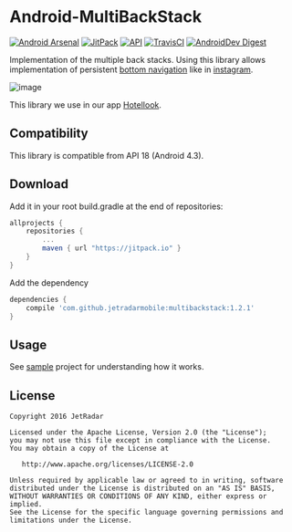 Android-MultiBackStack
======================

[![Android Arsenal](https://img.shields.io/badge/Android%20Arsenal-MultiBackStack-brightgreen.svg?style=flat)](http://android-arsenal.com/details/1/3636)
[![JitPack](https://jitpack.io/v/jetradarmobile/multibackstack.svg)](https://jitpack.io/#jetradarmobile/multibackstack)
[![API](https://img.shields.io/badge/API-18%2B-brightgreen.svg?style=flat)](https://android-arsenal.com/api?level=18)
[![TravisCI](https://travis-ci.org/JetradarMobile/android-multibackstack.svg?branch=master)](https://travis-ci.org/JetradarMobile/android-multibackstack)
[![AndroidDev Digest](https://img.shields.io/badge/AndroidDev%20Digest-%2396-blue.svg)](https://www.androiddevdigest.com/digest-96/)

Implementation of the multiple back stacks. Using this library allows implementation of persistent [bottom navigation][1] like in [instagram][2].

![image][3]

This library we use in our app [Hotellook][5].


Compatibility
-------------

This library is compatible from API 18 (Android 4.3).


Download
--------

Add it in your root build.gradle at the end of repositories:

```groovy
allprojects {
    repositories {
        ...
        maven { url "https://jitpack.io" }
    }
}
```

Add the dependency

```groovy
dependencies {
    compile 'com.github.jetradarmobile:multibackstack:1.2.1'
}
```


Usage
-----

See [sample][4] project for understanding how it works.


License
-------

    Copyright 2016 JetRadar

    Licensed under the Apache License, Version 2.0 (the "License");
    you may not use this file except in compliance with the License.
    You may obtain a copy of the License at
    
       http://www.apache.org/licenses/LICENSE-2.0
    
    Unless required by applicable law or agreed to in writing, software
    distributed under the License is distributed on an "AS IS" BASIS,
    WITHOUT WARRANTIES OR CONDITIONS OF ANY KIND, either express or implied.
    See the License for the specific language governing permissions and
    limitations under the License.


[1]: https://www.google.com/design/spec/components/bottom-navigation.html
[2]: https://play.google.com/store/apps/details?id=com.instagram.android
[3]: https://raw.githubusercontent.com/JetradarMobile/multibackstack/master/art/img_promo.jpg
[4]: https://github.com/JetradarMobile/android-multibackstack/tree/master/multibackstack-sample
[5]: https://play.google.com/store/apps/details?id=com.hotellook
